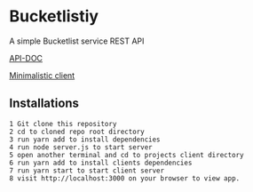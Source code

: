 # Bucketlistiy
A simple Bucketlist service REST API

[API-DOC](https://bucketlistify.herokuapp.com/api-doc)


[Minimalistic client](https://bucketlistify.herokuapp.com)


## Installations 
```
1 Git clone this repository
2 cd to cloned repo root directory
3 run yarn add to install dependencies
4 run node server.js to start server
5 open another terminal and cd to projects client directory
6 run yarn add to install clients dependencies
7 run yarn start to start client server
8 visit http://localhost:3000 on your browser to view app.
```
